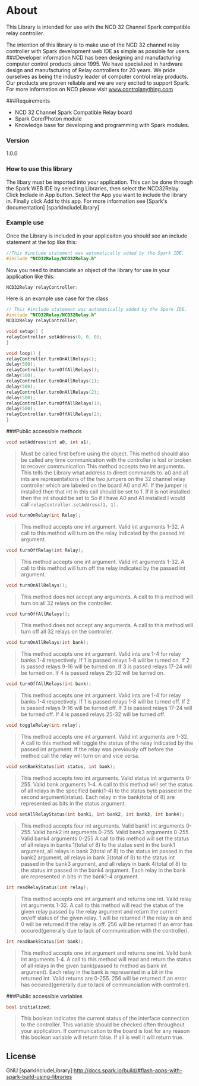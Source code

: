# About

This Library is intended for use with the NCD 32 Channel Spark compatible relay controller.

The intention of this library is to make use of the NCD 32 channel relay controller with Spark development web IDE as simple as possible for users.
###Developer information
NCD has been designing and manufacturing computer control products since 1995.  We have specialized in hardware design and manufacturing of Relay controllers for 20 years.  We pride ourselves as being the industry leader of computer control relay products.  Our products are proven reliable and we are very excited to support Spark.  For more information on NCD please visit www.controlanything.com 

###Requirements
- NCD 32 Channel Spark Compatible Relay board
- Spark Core/Photon module
- Knowledge base for developing and programming with Spark modules.

### Version
1.0.0

### How to use this library

The libary must be imported into your application.  This can be done through the Spark WEB IDE by selecting Libraries, then select the NCD32Relay.  Click Include in App button.  Select the App you want to include the library in.  Finally click Add to this app.  For more information see [Spark's documentation] [sparkIncludeLibrary] 

### Example use

Once the Library is included in your applicaiton you should see an include statement at the top like this:
```cpp
//This #include statement was automatically added by the Spark IDE.
#include "NCD32Relay/NCD32Relay.h"
```
Now you need to instanciate an object of the library for use in your application like this:
```cpp
NCD32Relay relayController;
```

Here is an example use case for the class
```cpp
// This #include statement was automatically added by the Spark IDE.
#include "NCD32Relay/NCD32Relay.h"
NCD32Relay relayController;

void setup() {
relayController.setAddress(0, 0, 0);
}

void loop() {
relayController.turnOnAllRelays();
delay(500);
relayController.turnOffAllRelays();
delay(500);
relayController.turnOnAllRelays(1);
delay(500);
relayController.turnOnAllRelays(2);
delay(500);
relayController.turnOffAllRelays(1);
delay(500);
relayController.turnOffAllRelays(2);
}
```

###Public accessible methods
```cpp
void setAddress(int a0, int a1);
```
>Must be called first before using the object.  This method should also be called any time communication with
>the controller is lost or broken to recover communication  This method accepts two int arguments.  This
>tells the Library what address to direct commands to.  a0 and a1 ints are representations of the two
>jumpers on the 32 channel relay controller which are labeled on the board A0 and A1.  If the jumper is
>installed then that int in this call should be set to 1.  If it is not installed then the int should be set to 
So if I have A0 and A1 installed I would call ```relayController.setAddress(1, 1).```


```cpp
void turnOnRelay(int Relay);
```
>This method accepts one int argument.  Valid int arguments 1-32.  A call to this method will turn on the
>relay indicated by the passed int argument.


```cpp
void turnOffRelay(int Relay);
```
>This method accepts one int argument.  Valid int arguments 1-32.  A call to this method will turn off the relay
>indicated by the passed int argument.


```cpp
void turnOnAllRelays();
```
>This method does not accept any arguments.  A call to this method will turn on all 32 relays on the
>controller.


```cpp
void turnOffAllRelays();
```
>This method does not accept any arguments.  A call to this method will turn off all 32 relays on the
>controller.


```cpp
void turnOnAllRelays(int bank);
```
>This method accepts one int argument.  Valid ints are 1-4 for relay banks 1-4 respectively.  If 1 is
>passed relays 1-8 will be turned on.  If 2 is passed relays 9-16 will be turned on. If 3 is passed relays 17-24 will be turned on.  If 4 is passed relays 25-32 will be turned on.


```cpp
void turnOffAllRelays(int bank);
```
>This method accepts one int argument.  Valid ints are 1-4 for relay banks 1-4 respectively.  If 1 is
>passed relays 1-8 will be turned off.  If 2 is passed relays 9-16 will be turned off. If 3 is passed relays 17-24 will be turned off.  If 4 is passed relays 25-32 will be turned off.


```cpp
void toggleRelay(int relay);
```
>This method accepts one int argument.  Valid int arguments are 1-32.  A call to this method will toggle the
>status of the relay indicated by the passed int argument.  If the relay was previously off before the method
>call the relay will turn on and vice versa.


```cpp
void setBankStatus(int status, int bank);
```
>This method accepts two int arguments.  Valid status int arguments 0-255.  Valid bank arguments 1-4.  A call
>to this method will set the status of all relays in the specified bank(1-4) to the status byte passed in
the second argument(status).  Each relay in the bank(total of 8) are represented as bits in the status
>argument.


```cpp
void setAllRelayStatus(int bank1, int bank2, int bank3, int bank4);
```
>This method accepts four int arguments.  Valid bank1 int arguments 0-255.  Valid bank2 int arguments 0-255.  Valid bank3 arguments 0-255.  Valid bank4 arguments 0-255  A
>call to this method will set the status of all relays in banks 1(total of 8) to the status sent in the bank1 argument, all relays in bank 2(total of 8) to the
>status int passed in the bank2 argument, all relays in bank 3(total of 8) to the
>status int passed in the bank3 argument, and all relays in bank 4(total of 8) to the
>status int passed in the bank4 argument.  Each relay in the bank are represented in bits in the
>bank1-4 argument.


```cpp
int readRelayStatus(int relay);
```
>This method accepts one int argument and returns one int.  Valid relay int arguments 1-32.  A call to this
>method will read the status of the given relay passed by the relay argument and return the current on/off
>status of the given relay.  1 will be returned if the relay is on and 0 will be returned if the relay is off. 
>256 will be returned if an error has occured(generally due to lack of communication with the controller).


```cpp
int readBankStatus(int bank);
```
>This method accepts one int argument and returns one int.  Valid bank int arguments 1-4.  A call to this
>method will read and return the status of all relays in the given bank(passed to method as bank int argument). 
>Each relay in the bank is represented in a bit in the returned int.  Valid returns are 0-255.  256 will be
>returned if an error has occured(generally due to lack of communciation with controller).


###Public accessible variables
```cpp
bool initialized;
```
>This boolean indicates the current status of the interface connection to the controller.  This variable should
>be checked often throughout your application.  If communication to the board is lost for any reason this
>boolean variable will return false.  If all is well it will return true.


License
----

GNU
[sparkIncludeLibrary]:http://docs.spark.io/build/#flash-apps-with-spark-build-using-libraries